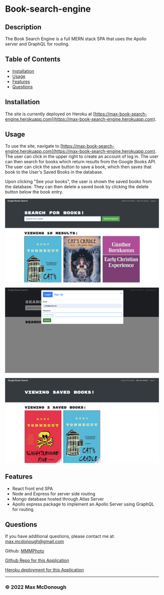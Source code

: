 # Book-search-engine

## Description

The Book Search Engine is a full MERN stack SPA that uses the Apollo server and GraphQL for routing.

## Table of Contents

- [Installation](#installation)
- [Usage](#usage)
- [Features](#features)
- [Questions](#questions)

## Installation

The site is currently deployed on Heroku at [https://max-book-search-engine.herokuapp.com](https://max-book-search-engine.herokuapp.com).

## Usage

To use the site, navigate to [https://max-book-search-engine.herokuapp.com](https://max-book-search-engine.herokuapp.com). The user can click in the upper right to create an account of log in. The user can then search for books which return results from the Google Books API. The user can click the save button to save a book, which then saves that book to the User's Saved Books in the database.

Upon clicking "See your books", the user is shown the saved books from the database. They can then delete a saved book by clicking the delete button below the book entry.

![Usage Screenshot 1](./images/book-search-engine-screenshot1.png?raw=true)

![Usage Screenshot 2](./images/book-search-engine-screenshot2.png?raw=true)
  
![Usage Screenshot 3](./images/book-search-engine-screenshot3.png?raw=true)

## Features

- React front end SPA
- Node and Express for server side routing
- Mongo database hosted through Atlas Server
- Apollo express package to implement an Apollo Server using GraphQL for routing

## Questions

If you have additional questions, please contact me at: max.mcdonough@gmail.com

Github: [MMMPhoto](https://github.com/MMMPhoto)
  
[Github Repo for this Application](https://github.com/MMMPhoto/Book-search-engine)

[Heroku deployment for this Application](https://max-book-search-engine.herokuapp.com)

--------------------------------------

### &copy; 2022 Max McDonough
